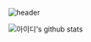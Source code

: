 ![header](https://capsule-render.vercel.app/api?type=waving&color=auto&height=300&section=header&text=Welcome🤗&fontSize=90)

![아이디's github stats](https://github-readme-stats.vercel.app/api?username=아이디&show_icons=true)
